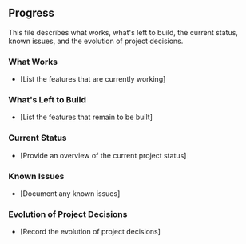## Progress

This file describes what works, what's left to build, the current status, known issues, and the evolution of project decisions.

### What Works

*   \[List the features that are currently working]

### What's Left to Build

*   \[List the features that remain to be built]

### Current Status

*   \[Provide an overview of the current project status]

### Known Issues

*   \[Document any known issues]

### Evolution of Project Decisions

*   \[Record the evolution of project decisions]
